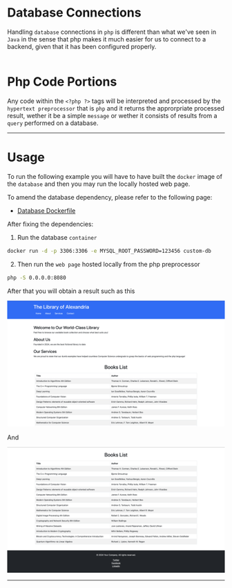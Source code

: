 # Database Connections

Handling `database` connections in `php` is different than what we've seen in `Java` in the sense that php makes it much easier for us to connect to a backend, given that it has been configured properly.
<br>
<br>

# Php Code Portions

Any code within the `<?php ?>` tags will be interpreted and processed by the `hypertext preprocessor` that is `php` and it returns the approrpriate processed result, wether it be a simple `message` or wether it consists of results from a `query` performed on a database.

---

# Usage

To run the following example you will have to have built the `docker` image of the `database` and then you may run the locally hosted web page.

To amend the database dependency, please refer to the following page:

- [Database Dockerfile](../../sql/README.md)

After fixing the dependencies:

1) Run the database `container`

```bash
docker run -d -p 3306:3306 -e MYSQL_ROOT_PASSWORD=123456 custom-db
```

2) Then run the `web page` hosted locally from the php preprocessor

```bash
php -S 0.0.0.0:8080
```

After that you will obtain a result such as this

![Top DB Results](../imgs/top-db-results.png)

And

![Bottom DB Results](../imgs/botton-db-results.png)

---